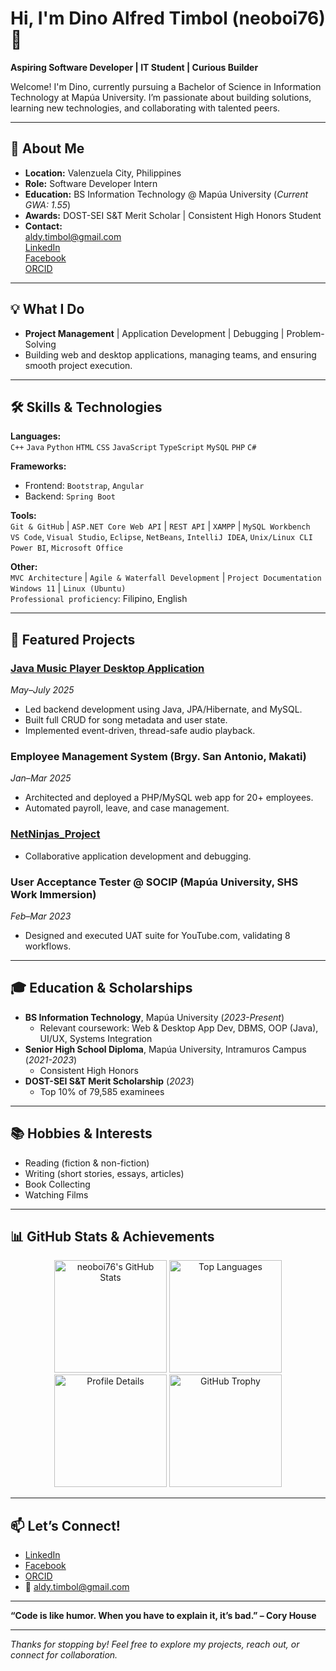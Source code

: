 # Hi, I'm Dino Alfred Timbol (neoboi76) 👋

**Aspiring Software Developer | IT Student | Curious Builder**

Welcome! I'm Dino, currently pursuing a Bachelor of Science in Information Technology at Mapúa University. I’m passionate about building solutions, learning new technologies, and collaborating with talented peers.

---

## 🚀 About Me

- **Location:** Valenzuela City, Philippines
- **Role:** Software Developer Intern
- **Education:** BS Information Technology @ Mapúa University (*Current GWA: 1.55*)
- **Awards:** DOST-SEI S&T Merit Scholar | Consistent High Honors Student
- **Contact:**  
  [aldy.timbol@gmail.com](mailto:aldy.timbol@gmail.com)  
  [LinkedIn](https://www.linkedin.com/in/dino-alfred-timbol-3b949a248)  
  [Facebook](https://www.facebook.com/dino.alfred.timbol.310122)  
  [ORCID](https://orcid.org/0009-0001-8949-9105)

---

## 💡 What I Do

- **Project Management** | Application Development | Debugging | Problem-Solving  
- Building web and desktop applications, managing teams, and ensuring smooth project execution.

---

## 🛠️ Skills & Technologies

**Languages:**  
`C++` `Java` `Python` `HTML` `CSS` `JavaScript` `TypeScript` `MySQL` `PHP` `C#`

**Frameworks:**  
- Frontend: `Bootstrap`, `Angular`
- Backend: `Spring Boot`

**Tools:**  
`Git & GitHub` | `ASP.NET Core Web API` | `REST API` | `XAMPP` | `MySQL Workbench`  
`VS Code`, `Visual Studio`, `Eclipse`, `NetBeans`, `IntelliJ IDEA`, `Unix/Linux CLI`  
`Power BI`, `Microsoft Office`

**Other:**  
`MVC Architecture` | `Agile & Waterfall Development` | `Project Documentation`  
`Windows 11` | `Linux (Ubuntu)`  
`Professional proficiency`: Filipino, English

---

## 🌟 Featured Projects

### [Java Music Player Desktop Application](https://github.com/neoboi76/timbol-IT128)
*May–July 2025*
- Led backend development using Java, JPA/Hibernate, and MySQL.
- Built full CRUD for song metadata and user state.
- Implemented event-driven, thread-safe audio playback.

### Employee Management System (Brgy. San Antonio, Makati)
*Jan–Mar 2025*
- Architected and deployed a PHP/MySQL web app for 20+ employees.
- Automated payroll, leave, and case management.

### [NetNinjas_Project](https://github.com/neoboi76/NetNinjas_Project)
- Collaborative application development and debugging.

### User Acceptance Tester @ SOCIP (Mapúa University, SHS Work Immersion)
*Feb–Mar 2023*
- Designed and executed UAT suite for YouTube.com, validating 8 workflows.

---

## 🎓 Education & Scholarships

- **BS Information Technology**, Mapúa University (*2023-Present*)
  - Relevant coursework: Web & Desktop App Dev, DBMS, OOP (Java), UI/UX, Systems Integration
- **Senior High School Diploma**, Mapúa University, Intramuros Campus (*2021-2023*)
  - Consistent High Honors
- **DOST-SEI S&T Merit Scholarship** (*2023*)
  - Top 10% of 79,585 examinees

---

## 📚 Hobbies & Interests

- Reading (fiction & non-fiction)
- Writing (short stories, essays, articles)
- Book Collecting
- Watching Films

---

## 📊 GitHub Stats & Achievements

<p align="center">
  <img src="https://github-readme-stats.vercel.app/api?username=neoboi76&show_icons=true&theme=radical" alt="neoboi76's GitHub Stats" height="180">
  <img src="https://github-readme-stats.vercel.app/api/top-langs/?username=neoboi76&layout=compact&theme=radical" alt="Top Languages" height="180">
  <img src="https://github-profile-summary-cards.vercel.app/api/cards/profile-details?username=neoboi76&theme=radical" alt="Profile Details" height="180">
  <img src="https://github-profile-trophy.vercel.app/?username=neoboi76&theme=radical" alt="GitHub Trophy" height="180">
</p>

---

## 📫 Let’s Connect!

- [LinkedIn](https://www.linkedin.com/in/dino-alfred-timbol-3b949a248)
- [Facebook](https://www.facebook.com/dino.alfred.timbol.310122)
- [ORCID](https://orcid.org/0009-0001-8949-9105)
- 📧 [aldy.timbol@gmail.com](mailto:aldy.timbol@gmail.com)

---

**“Code is like humor. When you have to explain it, it’s bad.” – Cory House**

---

*Thanks for stopping by! Feel free to explore my projects, reach out, or connect for collaboration.*
